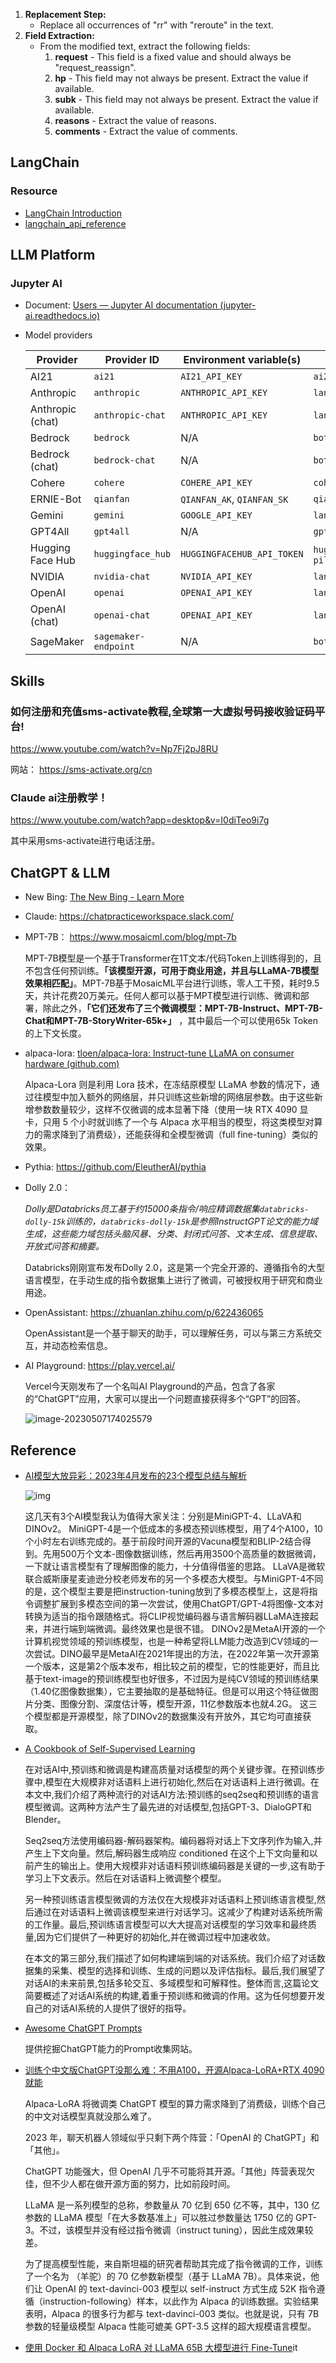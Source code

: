 1. **Replacement Step:**
   - Replace all occurrences of "rr" with "reroute" in the text.
2. **Field Extraction:**
   - From the modified text, extract the following fields:
     1. **request** - This field is a fixed value and should always be "request_reassign".
     2. **hp** - This field may not always be present. Extract the value if available.
     3. **subk** - This field may not always be present. Extract the value if available.
     4. **reasons** - Extract the value of reasons.
     5. **comments** - Extract the value of comments.



## LangChain

### Resource

- [LangChain Introduction ](https://python.langchain.com/docs/get_started/introduction/)
- [langchain_api_reference](https://api.python.langchain.com/en/latest/langchain_api_reference.html#)



## LLM Platform

### Jupyter AI 

- Document: [Users — Jupyter AI documentation (jupyter-ai.readthedocs.io)](https://jupyter-ai.readthedocs.io/en/latest/users/index.html)

- Model providers

  | Provider         | Provider ID          | Environment variable(s)    | Python package(s)                         |
  | ---------------- | -------------------- | -------------------------- | ----------------------------------------- |
  | AI21             | `ai21`               | `AI21_API_KEY`             | `ai21`                                    |
  | Anthropic        | `anthropic`          | `ANTHROPIC_API_KEY`        | `langchain-anthropic`                     |
  | Anthropic (chat) | `anthropic-chat`     | `ANTHROPIC_API_KEY`        | `langchain-anthropic`                     |
  | Bedrock          | `bedrock`            | N/A                        | `boto3`                                   |
  | Bedrock (chat)   | `bedrock-chat`       | N/A                        | `boto3`                                   |
  | Cohere           | `cohere`             | `COHERE_API_KEY`           | `cohere`                                  |
  | ERNIE-Bot        | `qianfan`            | `QIANFAN_AK`, `QIANFAN_SK` | `qianfan`                                 |
  | Gemini           | `gemini`             | `GOOGLE_API_KEY`           | `langchain-google-genai`                  |
  | GPT4All          | `gpt4all`            | N/A                        | `gpt4all`                                 |
  | Hugging Face Hub | `huggingface_hub`    | `HUGGINGFACEHUB_API_TOKEN` | `huggingface_hub`, `ipywidgets`, `pillow` |
  | NVIDIA           | `nvidia-chat`        | `NVIDIA_API_KEY`           | `langchain_nvidia_ai_endpoints`           |
  | OpenAI           | `openai`             | `OPENAI_API_KEY`           | `langchain-openai`                        |
  | OpenAI (chat)    | `openai-chat`        | `OPENAI_API_KEY`           | `langchain-openai`                        |
  | SageMaker        | `sagemaker-endpoint` | N/A                        | `boto3`                                   |

## Skills

### 如何注册和充值sms-activate教程,全球第一大虚拟号码接收验证码平台!

https://www.youtube.com/watch?v=Np7Fj2pJ8RU

网站： https://sms-activate.org/cn

### Claude ai注册教学！

https://www.youtube.com/watch?app=desktop&v=I0diTeo9i7g

其中采用sms-activate进行电话注册。

## ChatGPT & LLM

- New Bing: [The New Bing - Learn More](https://www.bing.com/new)

- Claude: https://chatpracticeworkspace.slack.com/

- MPT-7B： https://www.mosaicml.com/blog/mpt-7b

  MPT-7B模型是一个基于Transformer在1T文本/代码Token上训练得到的，且不包含任何预训练。**「该模型开源，可用于商业用途，并且与LLaMA-7B模型效果相匹配」**。MPT-7B基于MosaicML平台进行训练，零人工干预，耗时9.5天，共计花费20万美元。任何人都可以基于MPT模型进行训练、微调和部署，除此之外，**「它们还发布了三个微调模型：MPT-7B-Instruct、MPT-7B-Chat和MPT-7B-StoryWriter-65k+」** ，其中最后一个可以使用65k Token的上下文长度。

- alpaca-lora: [tloen/alpaca-lora: Instruct-tune LLaMA on consumer hardware (github.com)](https://github.com/tloen/alpaca-lora)

  Alpaca-Lora 则是利用 Lora 技术，在冻结原模型 LLaMA 参数的情况下，通过往模型中加入额外的网络层，并只训练这些新增的网络层参数。由于这些新增参数数量较少，这样不仅微调的成本显著下降（使用一块 RTX 4090 显卡，只用 5 个小时就训练了一个与 Alpaca 水平相当的模型，将这类模型对算力的需求降到了消费级），还能获得和全模型微调（full fine-tuning）类似的效果。

- Pythia: https://github.com/EleutherAI/pythia

  

- Dolly 2.0：

  *Dolly是Databricks员工基于约15000条指令/响应精调数据集`databricks-dolly-15k`训练的，`databricks-dolly-15k`是参照InstructGPT论文的能力域生成，这些能力域包括头脑风暴、分类、封闭式问答、文本生成、信息提取、开放式问答和摘要。*

  Databricks刚刚宣布发布Dolly 2.0，这是第一个完全开源的、遵循指令的大型语言模型，在手动生成的指令数据集上进行了微调，可被授权用于研究和商业用途。

- OpenAssistant: https://zhuanlan.zhihu.com/p/622436065

  OpenAssistant是一个基于聊天的助手，可以理解任务，可以与第三方系统交互，并动态检索信息。

- AI Playground: https://play.vercel.ai/

  Vercel今天刚发布了一个名叫AI Playground的产品，包含了各家的“ChatGPT”应用，大家可以提出一个问题直接获得多个“GPT”的回答。
  
  ![image-20230507174025579](images/image-20230507174025579.png)





## Reference

- [AI模型大放异彩：2023年4月发布的23个模型总结与解析](https://www.toutiao.com/article/7228497771072963107/?app=news_article&timestamp=1683448892&use_new_style=1&req_id=2023050716413185C8AC9D4DC44B516CF5&group_id=7228497771072963107&wxshare_count=1&tt_from=weixin&utm_source=weixin&utm_medium=toutiao_android&utm_campaign=client_share&share_token=fc7ecf45-3b82-4301-83e1-06d650caf837&source=m_redirect&wid=1683450705947)

  ![img](images/1eae48ba128045f9b0ce3a0de36d7c20noop.image_iz=58558&from=article.png)

   这几天有3个AI模型我认为值得大家关注：分别是MiniGPT-4、LLaVA和DINOv2。
MiniGPT-4是一个低成本的多模态预训练模型，用了4个A100，10个小时左右训练完成的。基于前段时间开源的Vacuna模型和BLIP-2结合得到。先用500万个文本-图像数据训练，然后再用3500个高质量的数据微调，一下就让语言模型有了理解图像的能力，十分值得借鉴的思路。
LLaVA是微软联合威斯康星麦迪逊分校老师发布的另一个多模态大模型。与MiniGPT-4不同的是，这个模型主要是把instruction-tuning放到了多模态模型上，这是将指令调整扩展到多模态空间的第一次尝试，使用ChatGPT/GPT-4将图像-文本对转换为适当的指令跟随格式。将CLIP视觉编码器与语言解码器LLaMA连接起来，并进行端到端微调。最终效果也是很不错。
DINOv2是MetaAI开源的一个计算机视觉领域的预训练模型，也是一种希望将LLM能力改造到CV领域的一次尝试。DINO最早是MetaAI在2021年提出的方法，在2022年第一次开源第一个版本，这是第2个版本发布，相比较之前的模型，它的性能更好，而且比基于text-image的预训练模型也好很多，不过因为是纯CV领域的预训练结果（1.40亿图像数据集），它主要抽取的是基础特征。但是可以用这个特征做图片分类、图像分割、深度估计等，模型开源，11亿参数版本也就4.2G。
这三个模型都是开源模型，除了DINOv2的数据集没有开放外，其它均可直接获取。	

- [A Cookbook of Self-Supervised Learning](https://arxiv.org/pdf/2304.12210.pdf)

  在对话AI中,预训练和微调是构建高质量对话模型的两个关键步骤。在预训练步骤中,模型在大规模非对话语料上进行初始化,然后在对话语料上进行微调。在本文中,我们介绍了两种流行的对话AI方法:预训练的seq2seq和预训练的语言模型微调。这两种方法产生了最先进的对话模型,包括GPT-3、DialoGPT和Blender。

  Seq2seq方法使用编码器-解码器架构。编码器将对话上下文序列作为输入,并产生上下文向量。然后,解码器生成响应 conditioned 在这个上下文向量和以前产生的输出上。使用大规模非对话语料预训练编码器是关键的一步,这有助于学习上下文表示。然后在对话语料上微调整个模型。

  另一种预训练语言模型微调的方法仅在大规模非对话语料上预训练语言模型,然后通过在对话语料上微调该模型来进行对话学习。这减少了构建对话系统所需的工作量。最后,预训练语言模型可以大大提高对话模型的学习效率和最终质量,因为它们提供了一种更好的初始化,并在微调过程中加速收敛。

  在本文的第三部分,我们描述了如何构建端到端的对话系统。我们介绍了对话数据集的采集、模型的选择和训练、生成的问题以及评估指标。最后,我们展望了对话AI的未来前景,包括多轮交互、多域模型和可解释性。整体而言,这篇论文简要概述了对话AI系统的构建,着重于预训练和微调的作用。这为任何想要开发自己的对话AI系统的人提供了很好的指导。

- [Awesome ChatGPT Prompts](https://www.toutiao.com/article/7225262699532337698/)

  提供挖掘ChatGPT能力的Prompt收集网站。
  
- [训练个中文版ChatGPT没那么难：不用A100，开源Alpaca-LoRA+RTX 4090就能](https://mp.weixin.qq.com/s?__biz=MzA3MzI4MjgzMw==&mid=2650871883&idx=1&sn=2aae485c9a0241c54e1588873597ef3f)

  Alpaca-LoRA 将微调类 ChatGPT 模型的算力需求降到了消费级，训练个自己的中文对话模型真就没那么难了。

  2023 年，聊天机器人领域似乎只剩下两个阵营：「OpenAI 的 ChatGPT」和「其他」。

  ChatGPT 功能强大，但 OpenAI 几乎不可能将其开源。「其他」阵营表现欠佳，但不少人都在做开源方面的努力，比如前段时间。

  LLaMA 是一系列模型的总称，参数量从 70 亿到 650 亿不等，其中，130 亿参数的 LLaMA 模型「在大多数基准上」可以胜过参数量达 1750 亿的 GPT-3。不过，该模型并没有经过指令微调（instruct tuning），因此生成效果较差。

  为了提高模型性能，来自斯坦福的研究者帮助其完成了指令微调的工作，训练了一个名为 （羊驼）的 70 亿参数新模型（基于 LLaMA 7B）。具体来说，他们让 OpenAI 的 text-davinci-003 模型以 self-instruct 方式生成 52K 指令遵循（instruction-following）样本，以此作为 Alpaca 的训练数据。实验结果表明，Alpaca 的很多行为都与 text-davinci-003 类似。也就是说，只有 7B 参数的轻量级模型 Alpaca 性能可媲美 GPT-3.5 这样的超大规模语言模型。

- [使用 Docker 和 Alpaca LoRA 对 LLaMA 65B 大模型进行 Fine-Tune](https://soulteary.com/2023/03/25/model-finetuning-on-llama-65b-large-model-using-docker-and-alpaca-lora.html)it